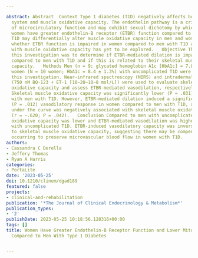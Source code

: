 ---
abstract: Abstract  Context Type 1 diabetes (T1D) negatively affects both the endothelin
  system and muscle oxidative capacity. The endothelin pathway is a critical regulator
  of microcirculatory function and may exhibit sexual dichotomy by which healthy premenopausal
  women have greater endothelin-B receptor (ETBR) function compared to men. Moreover,
  T1D may differentially alter muscle oxidative capacity in men and women; however,
  whether ETBR function is impaired in women compared to men with T1D and its relationship
  with muscle oxidative capacity has yet to be explored.   Objective The purpose of
  this investigation was to determine if ETBR-mediated dilation is impaired in women
  compared to men with T1D and if this is related to their skeletal muscle oxidative
  capacity.   Methods Men (n = 9; glycated hemoglobin A1c [HbA1c] = 7.8 ± 1.0%) and
  women (N = 10 women; HbA1c = 8.4 ± 1.3%) with uncomplicated T1D were recruited for
  this investigation. Near-infrared spectroscopy (NIRS) and intradermal microdialysis
  (750 nM BQ-123 + ET-1 [10−20–10−8 mol/L]) were used to evaluate skeletal muscle
  oxidative capacity and assess ETBR-mediated vasodilation, respectively.   Results
  Skeletal muscle oxidative capacity was significantly lower (P = .031) in women compared
  with men with T1D. However, ETBR-mediated dilation induced a significantly greater
  (P = .012) vasodilatory response in women compared to men with T1D, and the area
  under the curve was negatively associated with skeletal muscle oxidative capacity
  (r = −.620; P = .042).   Conclusion Compared to men with uncomplicated T1D, muscle
  oxidative capacity was lower and ETBR-mediated vasodilation was higher in women
  with uncomplicated T1D. ETBR-induced vasodilatory capacity was inversely related
  to skeletal muscle oxidative capacity, suggesting there may be compensatory mechanisms
  occurring to preserve microvascular blood flow in women with T1D.
authors:
- Cassandra C Derella
- Jeffery Thomas
- Ryan A Harris
categories:
- PortaLite
date: '2023-05-25'
doi: 10.1210/clinem/dgad189
featured: false
projects:
- clinical-and-rehabilitation
publication: '*The Journal of Clinical Endocrinology & Metabolism*'
publication_types:
- '2'
publishDate: 2023-05-25 10:18:56.128316+00:00
tags: []
title: Women Have Greater Endothelin-B Receptor Function and Lower Mitochondrial Capacity
  Compared to Men With Type 1 Diabetes

---
